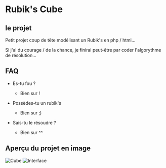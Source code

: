 # Rubik's Cube

## le projet

Petit projet coup de tête modélisant un Rubik's en php / html...

Si j'ai du courage / de la chance, je finirai peut-être par coder l'algorythme de résolution...

## FAQ

+ Es-tu fou ?
  + Bien sur !

+ Possèdes-tu un rubik's
  + Bien sur ;)

+ Sais-tu le résoudre ?
  + Bien sur ^^

## Aperçu du projet en image

![Cube](https://raw.github.com/bendem/rubs/master/img/rubs-cube.png)
![Interface](https://raw.github.com/bendem/rubs/master/img/rubs-interface.png)
